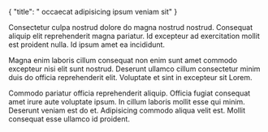 {
  "title": " occaecat adipisicing ipsum veniam sit"
}

Consectetur culpa nostrud dolore do magna nostrud nostrud. Consequat aliquip elit reprehenderit magna pariatur. Id excepteur ad exercitation mollit est proident nulla. Id ipsum amet ea incididunt.

Magna enim laboris cillum consequat non enim sunt amet commodo excepteur nisi elit sunt nostrud. Deserunt ullamco cillum consectetur minim duis do officia reprehenderit elit. Voluptate et sint in excepteur sit Lorem.

Commodo pariatur officia reprehenderit aliquip. Officia fugiat consequat amet irure aute voluptate ipsum. In cillum laboris mollit esse qui minim. Deserunt veniam est do et. Adipisicing commodo aliqua velit est. Mollit consequat esse ullamco id proident.